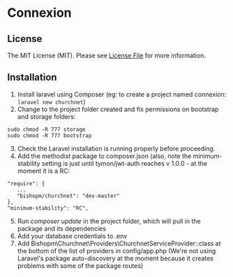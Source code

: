 # Connexion

## License

The MIT License (MIT). Please see [License File](LICENSE.md) for more information.

## Installation

1. Install laravel using Composer (eg: to create a project named connexion: `laravel new churchnet`)
2. Change to the project folder created and fix permissions on bootstrap and storage folders: 
```
sudo chmod -R 777 storage
sudo chmod -R 777 bootstrap
```
3. Check the Laravel installation is running properly before proceeding. 
4. Add the methodist package to composer.json (also, note the minimum-stability setting is just until tymon/jwt-auth reaches v 1.0.0 - at the moment it is a RC:
```
"require": {
   ...
   "bishopm/churchnet": "dev-master"
},
"minimum-stability": "RC",
```
5. Run *composer update* in the project folder, which will pull in the package and its dependencies
6. Add your database credentials to .env
7. Add Bishopm\Churchnet\Providers\ChurchnetServiceProvider::class at the bottom of the list of providers in config/app.php (We're not using Laravel's package auto-discovery at the moment because it creates problems with some of the package routes)